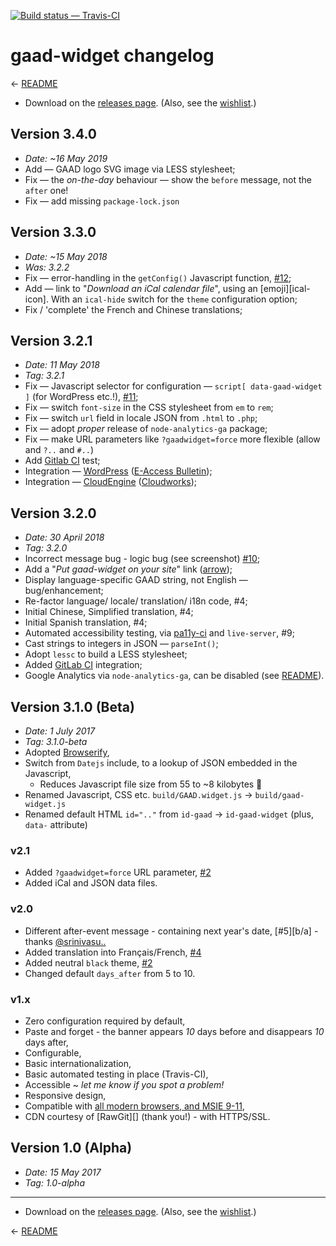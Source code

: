
[![Build status — Travis-CI][travis-icon]][travis]

# gaad-widget changelog

← [README][]

 * Download on the [releases page][rel]. (Also, see the [wishlist][].)

## Version 3.4.0

  * _Date:  ~16 May 2019_
  * Add — GAAD logo SVG image via LESS stylesheet;
  * Fix — the _on-the-day_ behaviour — show the `before` message, not the `after` one!
  * Fix — add missing `package-lock.json`

## Version 3.3.0

  * _Date:  ~15 May 2018_
  * _Was:   3.2.2_
  * Fix — error-handling in the `getConfig()` Javascript function, [#12][];
  * Add — link to "_Download an iCal calendar file_", using an [emoji][ical-icon].
    With an `ical-hide` switch for the `theme` configuration option;
  * Fix / 'complete' the French and Chinese translations;

## Version 3.2.1

 * _Date:  11 May 2018_
 * _Tag:   3.2.1_
 * Fix — Javascript selector for configuration — `script[ data-gaad-widget ]`
   (for WordPress etc.!), [#11][];
 * Fix — switch `font-size` in the CSS stylesheet from `em` to `rem`;
 * Fix — switch `url` field in locale JSON from `.html` to `.php`;
 * Fix — adopt _proper_ release of `node-analytics-ga` package;
 * Fix — make URL parameters like `?gaadwidget=force` more flexible (allow and `?..` and `#..`)
 * Add [Gitlab CI][] test;
 * Integration — [WordPress][wp] ([E-Access Bulletin][eab]);
 * Integration — [CloudEngine][ce] ([Cloudworks][cw]);

## Version 3.2.0

 * _Date:  30 April 2018_
 * _Tag:   3.2.0_
 * Incorrect message bug - logic bug (see screenshot) [#10][];
 * Add a "_Put gaad-widget on your site_" link ([arrow][]);
 * Display language-specific GAAD string, not English — bug/enhancement;
 * Re-factor language/ locale/ translation/ i18n code, #4;
 * Initial Chinese, Simplified translation, #4;
 * Initial Spanish translation, #4;
 * Automated accessibility testing, via [pa11y-ci][] and `live-server`, #9;
 * Cast strings to integers in JSON — `parseInt()`;
 * Adopt `lessc` to build a LESS stylesheet;
 * Added [GitLab CI][] integration;
 * Google Analytics via `node-analytics-ga`, can be disabled (see [README][]).

## Version 3.1.0 (Beta)

 * _Date:  1 July 2017_
 * _Tag:   3.1.0-beta_
 * Adopted [Browserify][],
 * Switch from `Datejs` include, to a lookup of JSON embedded in the Javascript,
    * Reduces Javascript file size from 55 to ~8 kilobytes 💓
 * Renamed Javascript, CSS etc. `build/GAAD.widget.js` &rarr; `build/gaad-widget.js`
 * Renamed default HTML `id=".."` from `id-gaad` → `id-gaad-widget` (plus, `data-` attribute)

### v2.1

 * Added `?gaadwidget=force` URL parameter, [#2][wishlist]
 * Added iCal and JSON data files.

### v2.0

 * Different after-event message - containing next year's date, [#5][b/a] - thanks [@srinivasu..][]
 * Added translation into Français/French, [#4][i18n]
 * Added neutral `black` theme, [#2][wishlist]
 * Changed default `days_after` from 5 to 10.

### v1.x

 * Zero configuration required by default,
 * Paste and forget - the banner appears _10_ days before and disappears _10_ days after,
 * Configurable,
 * Basic internationalization,
 * Basic automated testing in place (Travis-CI),
 * Accessible ~ _let me know if you spot a problem!_
 * Responsive design,
 * Compatible with [all modern browsers, and MSIE 9-11][ie],
 * CDN courtesy of [RawGit][] (thank you!) - with HTTPS/SSL.

## Version 1.0 (Alpha)

 * _Date:  15 May 2017_
 * _Tag:   1.0-alpha_

---

 * Download on the [releases page][rel]. (Also, see the [wishlist][].)

← [README][]


[readme]: https://github.com/nfreear/gaad-widget#readme
[rel]: https://github.com/nfreear/gaad-widget/releases
[wishlist]: https://github.com/nfreear/gaad-widget/issues/2#!-Wishlist
[i18n]: https://github.com/nfreear/gaad-widget/issues/4#!-i18n
[ie]: https://github.com/nfreear/gaad-widget/issues/3#!-MSIE-9-11
[#10]: https://github.com/nfreear/gaad-widget/issues/10
[#11]: https://github.com/nfreear/gaad-widget/issues/11
[#12]: https://github.com/nfreear/gaad-widget/issues/12 "Version 3.3.0"

[cal-icon]: https://emojipedia.org/tear-off-calendar/ "Tear off calendar emoji"
[pa11y-ci]: https://github.com/pa11y/pa11y-ci
[browserify]: http://browserify.org/
[@srinivasu..]: http://srinivasu.org/
[arrow]: http://xahlee.info/comp/unicode_arrows.html#!-U-2913
    "U+2913: DOWNWARDS ARROW TO BAR — &#x2913;"
[gitlab ci]: https://gitlab.com/nfreear/gaad-widget/pipelines "GitLab CI"

[travis]: https://travis-ci.org/nfreear/gaad-widget
[travis-icon]: https://api.travis-ci.org/nfreear/gaad-widget.svg
    "Build status – Travis-CI (NPM/eslint)"

[ce]: https://github.com/IET-OU/cloudengine/issues/376 "IET-OU/cloudengine # 376"
[wp]: https://github.com/nfreear/wp-eab-plugins/commit/7509d3612830f5b607982581d91290c52e648d97
    "nfreear/wp-eab-plugins @ 7509d36"
[cw]: http://cloudworks.ac.uk/#!-gaadwidget=force "Cloudworks site"
[eab]: http://www.headstar.com/eablive/?gaadwidget=f "E-Access Bulletin site"

[End]: //.
